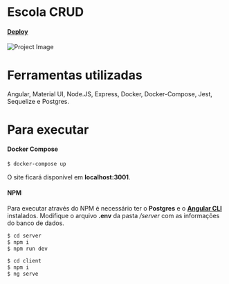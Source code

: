 # Escola CRUD
#### [Deploy](https://escola.carrilho.tech/)
![Project Image](https://i.ibb.co/R9Vts14/2021-07-18-11-40-escola-carrilho-tech.png)
# Ferramentas utilizadas

Angular, Material UI, Node.JS, Express, Docker, Docker-Compose, Jest, Sequelize e Postgres.

# Para executar
#### Docker Compose
```sh
$ docker-compose up
```
O site ficará disponível em **localhost:3001**.
#### NPM
Para executar através do NPM é necessário ter o **Postgres** e o **[Angular CLI](https://angular.io/cli)** instalados.
Modifique o arquivo **.env** da pasta */server* com as informações do banco de dados.
```sh
$ cd server
$ npm i
$ npm run dev
```
```sh
$ cd client
$ npm i
$ ng serve
```